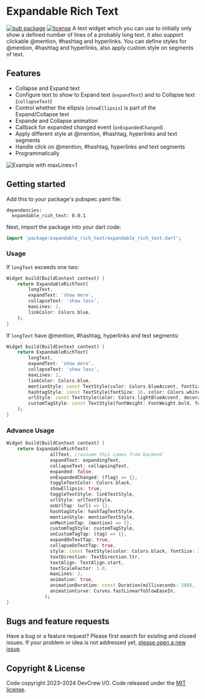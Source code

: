 # Expandable Rich Text

[![pub package](https://img.shields.io/pub/v/expandable_rich_text.svg)](https://pub.dev/packages/expandable_rich_text)
[![license](https://img.shields.io/badge/license-MIT-green)](https://github.com/DevCrew-io/expandable-richtext/blob/main/LICENSE)
A text widget which you can use to initially only show a defined number of lines of a probably long text. it also support clickable @‌mention, #hashtag and hyperlinks. You can define styles for @‌mention, #hashtag and hyperlinks, also apply custom style on segments of text.

## Features

- Collapse and Expand text
- Configure text to show to Expand text (`expandText`) and to Collapse text (`collapseText`)
- Control whether the ellipsis (`showEllipsis`) is part of the Expand/Collapse text
- Expande and Collapse animation
- Callback for expanded changed event (`onExpandedChanged`)
- Apply different style at @‌mention, #hashtag, hyperlinks and text segments
- Handle click on @‌mention, #hashtag, hyperlinks and text segments
- Programmatically

![Example with maxLines=1](https://user-images.githubusercontent.com/85495993/225886368-8b2f9130-3af3-411c-8a21-e817c1a92873.gif)

## Getting started

Add this to your package's pubspec.yaml file:

```
dependencies:
  expandable_rich_text: 0.0.1
```

Next, import the package into your dart code:

```dart
import 'package:expandable_rich_text/expandable_rich_text.dart';
```

### Usage

If `longText` exceeds one two:

```dart
Widget build(BuildContext context) {
    return ExpandableRichText(
        longText,
        expandText: 'show more',
        collapseText: 'show less',
        maxLines: 2,
        linkColor: Colors.blue,
    );
}
```

If `longText` have @‌mention, #hashtag, hyperlinks and text segments:

```dart
Widget build(BuildContext context) {
    return ExpandableRichText(
        longText,
        expandText: 'show more',
        collapseText: 'show less',
        maxLines: 1,
        linkColor: Colors.blue,
        mentionStyle: const TextStyle(color: Colors.blueAccent, fontSize: 16, fontWeight: FontWeight.bold),
        hashtagStyle: const TextStyle(fontSize: 16, color: Colors.white, backgroundColor: Colors.black87),
        urlStyle: const TextStyle(color: Colors.lightBlueAccent, decoration: TextDecoration.underline),
        customTagStyle: const TextStyle(fontWeight: FontWeight.bold, fontStyle: FontStyle.italic, fontSize: 16, color: Colors.white, backgroundColor: Colors.lightBlueAccent, decoration: TextDecoration.underline)
    );
}
```

### Advance Usage

```dart
Widget build(BuildContext context) {
    return ExpandableRichText(
                allText, //assume this comes from backend
                expandText: expandingText,
                collapseText: collapsingText,
                expanded: false,
                onExpandedChanged: (flag) => {},
                toggleTextColor: Colors.black,
                showEllipsis: true,
                toggleTextStyle: linkTextStyle,
                urlStyle: urlTextStyle,
                onUrlTap: (url) => {},
                hashtagStyle: hashTagTextStyle,
                mentionStyle: mentionTextStyle,
                onMentionTap: (mention) => {},
                customTagStyle: customTagStyle,
                onCustomTagTap: (tag) => {},
                expandOnTextTap: true,
                collapseOnTextTap: true,
                style: const TextStyle(color: Colors.black, fontSize: 24),
                textDirection: TextDirection.ltr,
                textAlign: TextAlign.start,
                textScaleFactor: 1.0,
                maxLines: 2,
                animation: true,
                animationDuration: const Duration(milliseconds: 200),
                animationCurve: Curves.fastLinearToSlowEaseIn,
              );
}
```

## Bugs and feature requests

Have a bug or a feature request? Please first search for existing and closed issues.
If your problem or idea is not addressed yet, [please open a new issue](https://github.com/DevCrew-io/expandable-richtext/issues/new).

## Copyright & License

Code copyright 2023–2024 DevCrew I/O.
Code released under the [MIT license](https://github.com/DevCrew-io/expandable-richtext/blob/main/LICENSE).
